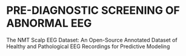 # PRE-DIAGNOSTIC SCREENING OF ABNORMAL EEG


The NMT Scalp EEG Dataset: An Open-Source Annotated Dataset of Healthy and Pathological EEG Recordings for Predictive Modeling
